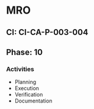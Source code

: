 # MRO

## CI: CI-CA-P-003-004
## Phase: 10

### Activities
- Planning
- Execution
- Verification
- Documentation
